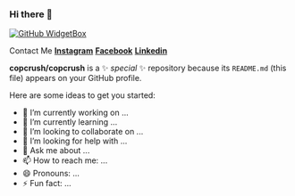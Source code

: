 ### Hi there 👋

[![GitHub WidgetBox](https://github-widgetbox.vercel.app/api/skills?languages=js,ts,html,css,postgresql,react,node)](https://github.com/Jurredr/github-widgetbox)

Contact Me
<a href="https://www.instagram.com/copcrush/"><strong>Instagram</strong></a>
<a href="https://www.facebook.com/navaphan.singkaew/"><strong>Facebook</strong></a>
<a href="https://www.linkedin.com/in/navaphan-singkaew-bb9575240/"><strong>Linkedin</strong></a>


**copcrush/copcrush** is a ✨ _special_ ✨ repository because its `README.md` (this file) appears on your GitHub profile.

Here are some ideas to get you started:

- 🔭 I’m currently working on ...
- 🌱 I’m currently learning ...
- 👯 I’m looking to collaborate on ...
- 🤔 I’m looking for help with ...
- 💬 Ask me about ...
- 📫 How to reach me: ...
- 😄 Pronouns: ...
- ⚡ Fun fact: ...

